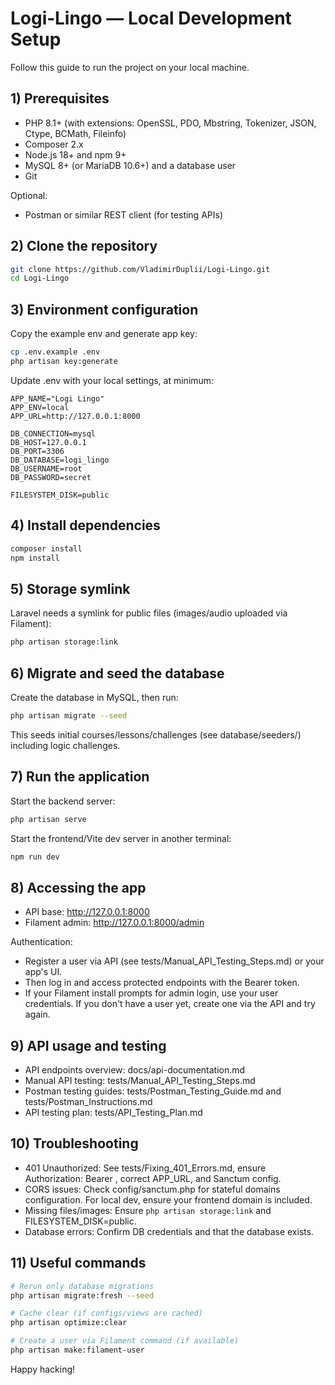 # Logi‑Lingo — Local Development Setup

Follow this guide to run the project on your local machine.

## 1) Prerequisites
- PHP 8.1+ (with extensions: OpenSSL, PDO, Mbstring, Tokenizer, JSON, Ctype, BCMath, Fileinfo)
- Composer 2.x
- Node.js 18+ and npm 9+
- MySQL 8+ (or MariaDB 10.6+) and a database user
- Git

Optional:
- Postman or similar REST client (for testing APIs)

## 2) Clone the repository
```bash
git clone https://github.com/VladimirDuplii/Logi-Lingo.git
cd Logi-Lingo
```

## 3) Environment configuration
Copy the example env and generate app key:
```bash
cp .env.example .env
php artisan key:generate
```
Update .env with your local settings, at minimum:
```env
APP_NAME="Logi Lingo"
APP_ENV=local
APP_URL=http://127.0.0.1:8000

DB_CONNECTION=mysql
DB_HOST=127.0.0.1
DB_PORT=3306
DB_DATABASE=logi_lingo
DB_USERNAME=root
DB_PASSWORD=secret

FILESYSTEM_DISK=public
```

## 4) Install dependencies
```bash
composer install
npm install
```

## 5) Storage symlink
Laravel needs a symlink for public files (images/audio uploaded via Filament):
```bash
php artisan storage:link
```

## 6) Migrate and seed the database
Create the database in MySQL, then run:
```bash
php artisan migrate --seed
```
This seeds initial courses/lessons/challenges (see database/seeders/) including logic challenges.

## 7) Run the application
Start the backend server:
```bash
php artisan serve
```
Start the frontend/Vite dev server in another terminal:
```bash
npm run dev
```

## 8) Accessing the app
- API base: http://127.0.0.1:8000
- Filament admin: http://127.0.0.1:8000/admin

Authentication:
- Register a user via API (see tests/Manual_API_Testing_Steps.md) or your app's UI.
- Then log in and access protected endpoints with the Bearer token.
- If your Filament install prompts for admin login, use your user credentials. If you don't have a user yet, create one via the API and try again.

## 9) API usage and testing
- API endpoints overview: docs/api-documentation.md
- Manual API testing: tests/Manual_API_Testing_Steps.md
- Postman testing guides: tests/Postman_Testing_Guide.md and tests/Postman_Instructions.md
- API testing plan: tests/API_Testing_Plan.md

## 10) Troubleshooting
- 401 Unauthorized: See tests/Fixing_401_Errors.md, ensure Authorization: Bearer <token>, correct APP_URL, and Sanctum config.
- CORS issues: Check config/sanctum.php for stateful domains configuration. For local dev, ensure your frontend domain is included.
- Missing files/images: Ensure `php artisan storage:link` and FILESYSTEM_DISK=public.
- Database errors: Confirm DB credentials and that the database exists.

## 11) Useful commands
```bash
# Rerun only database migrations
php artisan migrate:fresh --seed

# Cache clear (if configs/views are cached)
php artisan optimize:clear

# Create a user via Filament command (if available)
php artisan make:filament-user
```

Happy hacking!